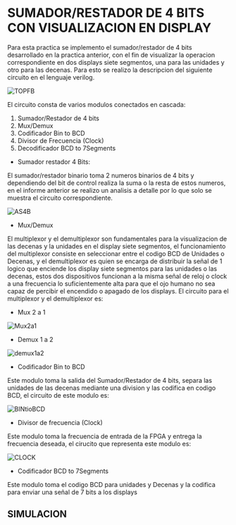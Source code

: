 # SUMADOR/RESTADOR DE 4 BITS CON VISUALIZACION EN DISPLAY

Para esta practica se implemento el sumador/restador de 4 bits desarrollado en la practica anterior, con el fin de visualizar la operacion correspondiente en dos displays siete segmentos, una para las unidades y otro para las decenas.
Para esto se realizo la descripcion del siguiente circuito en el lenguaje verilog.


![TOPFB](https://github.com/JuanVang/LabsDigital1-Grupo7-Equipo2/assets/73542998/602ec029-9b8c-4c10-8347-60347155ed7e)


El circuito consta de varios modulos conectados en cascada: 

1. Sumador/Restador de 4 bits
2. Mux/Demux
3. Codificador Bin to BCD
4. Divisor de Frecuencia (Clock)
5. Decodificador BCD to 7Segments


- Sumador restador 4 Bits:

El sumador/restador binario toma 2 numeros binarios de 4 bits y dependiendo del bit de control realiza la suma o la resta de estos numeros, en el informe anterior se realizo un analisis a detalle por lo que solo se muestra el circuito correspondiente.

![AS4B](https://github.com/JuanVang/LabsDigital1-Grupo7-Equipo2/assets/73542998/9b06e846-1cc5-4a0a-abac-e87aa06c57cd)

- Mux/Demux

El multiplexor y el demultiplexor son fundamentales para la visualizacion de las decenas y la unidades en el display siete segmentos, el funcionamiento del multiplexor consiste en seleccionar entre el codigo BCD de Unidades o Decenas, y el demultiplexor es quien se encarga de distribuir la señal de 1 logico que enciende los display siete segmentos para las unidades o las decenas, estos dos dispositivos funcionan a la misma señal de reloj o clock a una frecuencia lo suficientemente alta para que el ojo humano no sea capaz de percibir el encendido o apagado de los displays.
El circuito para el multiplexor y el demultiplexor es:

- Mux 2 a 1

![Mux2a1](https://github.com/JuanVang/LabsDigital1-Grupo7-Equipo2/assets/73542998/a9147b80-759f-4638-8a18-b9c81ab7d16e)

- Demux 1 a 2

![demux1a2](https://github.com/JuanVang/LabsDigital1-Grupo7-Equipo2/assets/73542998/2d85a9d7-9b8f-44a5-84e2-7cc314dccb82)

- Codificador Bin to BCD

Este modulo toma la salida del Sumador/Restador de 4 bits, separa las unidades de las decenas mediante una division y las codifica en codigo BCD, el circuito de este modulo es:

![BINtioBCD](https://github.com/JuanVang/LabsDigital1-Grupo7-Equipo2/assets/73542998/34a819d8-9523-487c-bd17-596e1048bb87)

- Divisor de frecuencia (Clock)

Este modulo toma la frecuencia de entrada de la FPGA y entrega la frecuencia deseada, el cirucito que representa este modulo es:

![CLOCK](https://github.com/JuanVang/LabsDigital1-Grupo7-Equipo2/assets/73542998/d0ed30b0-db39-4ca8-aa54-2c15754ffc14)

- Codificador BCD to 7Segments

Este modulo toma el codigo BCD para unidades y Decenas y la codifica para enviar una señal de 7 bits a los displays

## SIMULACION


  





